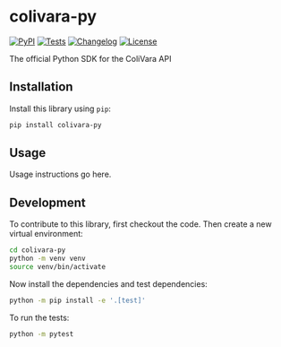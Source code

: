 # colivara-py

[![PyPI](https://img.shields.io/pypi/v/colivara-py.svg)](https://pypi.org/project/colivara-py/)
[![Tests](https://github.com/tjmlabs/colivara-py/actions/workflows/test.yml/badge.svg)](https://github.com/tjmlabs/colivara-py/actions/workflows/test.yml)
[![Changelog](https://img.shields.io/github/v/release/tjmlabs/colivara-py?include_prereleases&label=changelog)](https://github.com/tjmlabs/colivara-py/releases)
[![License](https://img.shields.io/badge/license-Apache%202.0-blue.svg)](https://github.com/tjmlabs/colivara-py/blob/main/LICENSE)

The official Python SDK for the ColiVara API

## Installation

Install this library using `pip`:
```bash
pip install colivara-py
```
## Usage

Usage instructions go here.

## Development

To contribute to this library, first checkout the code. Then create a new virtual environment:
```bash
cd colivara-py
python -m venv venv
source venv/bin/activate
```
Now install the dependencies and test dependencies:
```bash
python -m pip install -e '.[test]'
```
To run the tests:
```bash
python -m pytest
```
